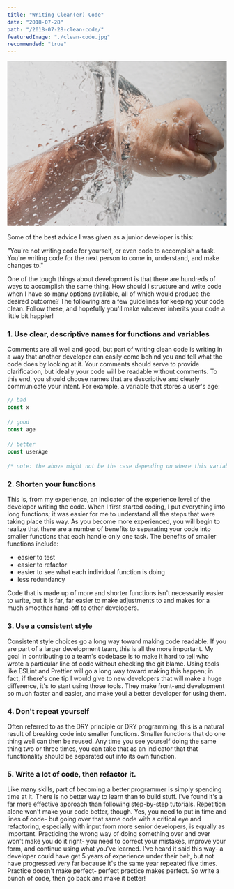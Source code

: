 ```yaml
---
title: "Writing Clean(er) Code"
date: "2018-07-28"
path: "/2018-07-28-clean-code/"
featuredImage: "./clean-code.jpg"
recommended: "true"
---
```

![Clean code](./clean-code.jpg)

Some of the best advice I was given as a junior developer is this:

"You're not writing code for yourself, or even code to accomplish a task. You're writing code for the next person to come in, understand, and make changes to."

One of the tough things about development is that there are hundreds of ways to accomplish the same thing. How should I structure and write code when I have so many options available, all of which would produce the desired outcome? The following are a few guidelines for keeping your code clean. Follow these, and hopefully you'll make whoever inherits your code a little bit happier!


### 1. Use clear, descriptive names for functions and variables
Comments are all well and good, but part of writing clean code is writing in a way that another developer can easily come behind you 
and tell what the code does by looking at it. Your comments should serve to provide clarification, but ideally your code will be readable without comments. To this end, you should choose names that 
are descriptive and clearly communicate your intent. For example, a variable that stores a user's age:

```js
// bad
const x

// good
const age

// better
const userAge

/* note: the above might not be the case depending on where this variable is stored; for exampler, if it's contained in a 'user' object, then user.age would be very clear and user.userAge would be redundant. */
```

### 2. Shorten your functions 
This is, from my experience, an indicator of the experience level of the developer writing the code. When I first started coding, I put everything into long functions; it was easier for me to understand all the steps that were taking place this way. As you become more experienced, you will begin to realize that there are a number of benefits to separating your code into smaller functions that each handle only one task. The benefits of smaller functions include:
- easier to test
- easier to refactor
- easier to see what each individual function is doing
- less redundancy

Code that is made up of more and shorter functions isn't necessarily easier to write, but it is far, far easier to make adjustments to and makes for a much smoother hand-off to other developers.


### 3. Use a consistent style
Consistent style choices go a long way toward making code readable. If you are part of a larger development team, this is all the more important.
My goal in contributing to a team's codebase is to make it hard to tell who wrote a particular line of code without checking the git blame.
Using tools like ESLint and Prettier will go a long way toward making this happen; in fact, if there's one tip I would give to new developers that will
make a huge difference, it's to start using those tools. They make front-end development so much faster and easier, and make youi a better developer for using them.

### 4. Don't repeat yourself
Often referred to as the DRY principle or DRY programming, this is a natural result of breaking code into smaller functions. Smaller functions that do one thing well can then be reused. Any time you see yourself doing the same thing two or three times, you can take that as an indicator that that functionality should be separated out into its own function.

### 5. Write a lot of code, then refactor it.
Like many skills, part of becoming a better programmer is simply spending time at it. There is no better way to learn than to build stuff.
I've found it's a far more effective approach than following step-by-step tutorials. Repetition alone won't make your code better, though. Yes,
you need to put in time and lines of code- but going over that same code with a critical eye and refactoring, especially with input from more senior developers,
is equally as important. Practicing the wrong way of doing something over and over won't make you do it right- you need to correct your mistakes,
improve your form, and continue using what you've learned. I've heard it said this way- a developer could have get 5 years of experience under their belt, but
not have progressed very far because it's the same year repeated five times. Practice doesn't make perfect- perfect practice makes perfect. So write a bunch of code, then go back and make it better!
